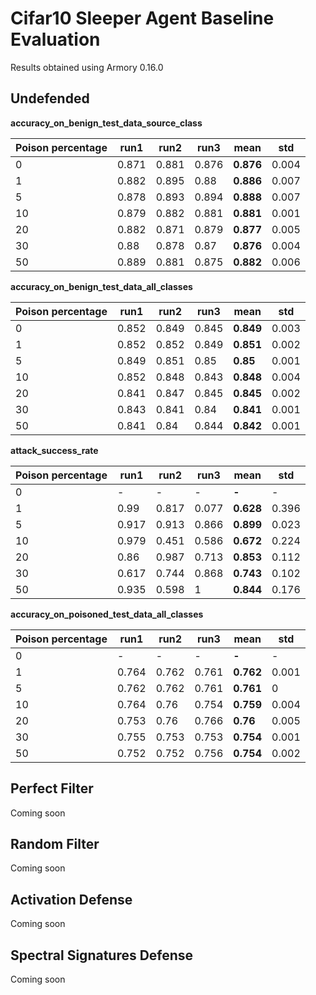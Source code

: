 # Cifar10 Sleeper Agent Baseline Evaluation

Results obtained using Armory 0.16.0

## Undefended

**accuracy_on_benign_test_data_source_class**

|Poison percentage                         |run1  |run2  |run3  |**mean**  |std   |
|------------------------------------------|------|------|------|------|------|
|0                                         |0.871 |0.881 |0.876 |**0.876** |0.004 |
|1                                         |0.882 |0.895 |0.88  |**0.886** |0.007 |
|5                                         |0.878 |0.893 |0.894 |**0.888** |0.007 |
|10                                        |0.879 |0.882 |0.881 |**0.881** |0.001 |
|20                                        |0.882 |0.871 |0.879 |**0.877** |0.005 |
|30                                        |0.88  |0.878 |0.87  |**0.876** |0.004 |
|50                                        |0.889 |0.881 |0.875 |**0.882** |0.006 |


**accuracy_on_benign_test_data_all_classes**

|Poison percentage                         |run1  |run2  |run3  |**mean**  |std   |
|------------------------------------------|------|------|------|------|------|
|0                                         |0.852 |0.849 |0.845 |**0.849** |0.003 |
|1                                         |0.852 |0.852 |0.849 |**0.851** |0.002 |
|5                                         |0.849 |0.851 |0.85  |**0.85**  |0.001 |
|10                                        |0.852 |0.848 |0.843 |**0.848** |0.004 |
|20                                        |0.841 |0.847 |0.845 |**0.845** |0.002 |
|30                                        |0.843 |0.841 |0.84  |**0.841** |0.001 |
|50                                        |0.841 |0.84  |0.844 |**0.842** |0.001 |


**attack_success_rate**

|Poison percentage                         |run1  |run2  |run3  |**mean**  |std   |
|------------------------------------------|------|------|------|------|------|
|0                                         |-     |-     |-     |**-**     |-     |
|1                                         |0.99  |0.817 |0.077 |**0.628** |0.396 |
|5                                         |0.917 |0.913 |0.866 |**0.899** |0.023 |
|10                                        |0.979 |0.451 |0.586 |**0.672** |0.224 |
|20                                        |0.86  |0.987 |0.713 |**0.853** |0.112 |
|30                                        |0.617 |0.744 |0.868 |**0.743** |0.102 |
|50                                        |0.935 |0.598 |1     |**0.844** |0.176 |


**accuracy_on_poisoned_test_data_all_classes**

|Poison percentage                         |run1  |run2  |run3  |**mean**  |std   |
|------------------------------------------|------|------|------|------|------|
|0                                         |-     |-     |-     |**-**     |-     |
|1                                         |0.764 |0.762 |0.761 |**0.762** |0.001 |
|5                                         |0.762 |0.762 |0.761 |**0.761** |0     |
|10                                        |0.764 |0.76  |0.754 |**0.759** |0.004 |
|20                                        |0.753 |0.76  |0.766 |**0.76**  |0.005 |
|30                                        |0.755 |0.753 |0.753 |**0.754** |0.001 |
|50                                        |0.752 |0.752 |0.756 |**0.754** |0.002 |


## Perfect Filter

Coming soon


## Random Filter

Coming soon


## Activation Defense

Coming soon


## Spectral Signatures Defense

Coming soon